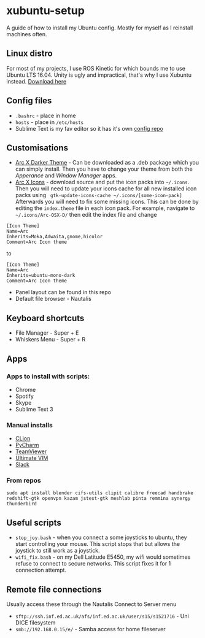 # xubuntu-setup
A guide of how to install my Ubuntu config. Mostly for myself as I reinstall machines often.

## Linux distro
For most of my projects, I use ROS Kinetic for which bounds me to use Ubuntu LTS 16.04. Unity is ugly and impractical, that's why I use Xubuntu instead. [Download here](https://xubuntu.org/download)

## Config files
- `.bashrc` - place in home
- `hosts` - place in `/etc/hosts`
- Sublime Text is my fav editor so it has it's own [config repo](https://github.com/Ignat-Georgiev/sublime-sync)

## Customisations
- [Arc X Darker Theme](https://gitlab.com/LinxGem33/X-Arc-White) - Can be downloaded as a .deb package which you can simply install. Then you have to change your theme from both the *Apperance* and *Window Manager* apps.
- [Arc X Icons](https://gitlab.com/LinxGem33/Arc-X-Icons) - download source and put the icon packs into `~/.icons`. Then you will need to update your icons cache for all new installed icon packs using 
``` gtk-update-icons-cache ~/.icons/[some-icon-pack]```
Afterwards you will need to fix some missing icons. This can be done by editing the `index.theme` file in each icon pack. For example, navigate to `~/.icons/Arc-OSX-D/` then edit the index file and change
```
[Icon Theme]  
Name=Arc  
Inherits=Moka,Adwaita,gnome,hicolor  
Comment=Arc Icon theme  
```
to
```
[Icon Theme]  
Name=Arc  
Inherits=ubuntu-mono-dark  
Comment=Arc Icon theme  
```
- Panel layout can be found in this repo
- Default file browser - Nautalis

## Keyboard shortcuts
- File Manager - Super + E
- Whiskers Menu - Super + R

## Apps
### Apps to install with scripts:
- Chrome
- Spotify
- Skype
- Sublime Text 3

### Manual installs
- [CLion](https://www.jetbrains.com/clion/download/#section=linux)
- [PyCharm](https://www.jetbrains.com/pycharm/download/#section=linux)
- [TeamViewer](https://www.teamviewer.com/en/download/linux/)
- [Ultimate VIM](https://github.com/amix/vimrc)
- [Slack](https://slack.com/downloads/linux)

### From repos
```
sudo apt install blender cifs-utils clipit calibre freecad handbrake redshift-gtk openvpn kazam jstest-gtk meshlab pinta remmina synergy thunderbird
```

## Useful scripts
- `stop_joy.bash` - when you connect a some joysticks to ubuntu, they start controlling your mouse. This script stops that but allows the joystick to still work as a joystick.
- `wifi_fix.bash` - on my Dell Latitude E5450, my wifi would sometimes refuse to connect to secure networks. This script fixes it for 1 connection attempt.

## Remote file connections
Usually access these through the Nautalis Connect to Server menu
- `sftp://ssh.inf.ed.ac.uk/afs/inf.ed.ac.uk/user/s15/s1521716` - Uni DICE filesystem
- `smb://192.168.0.15/e/` - Samba access for home fileserver
